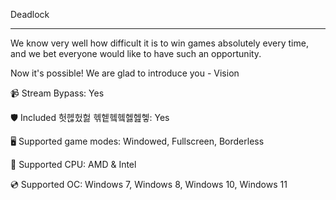 Deadlock 

---

We know very well how difficult it is to win games absolutely every time, and we bet everyone would like to have such an opportunity.

Now it's possible! We are glad to introduce you - Vision


📹 Stream Bypass: Yes

🛡️ Included 헛헪헜헗 헦헽헼헼헳헲헿: Yes 

🖥️ Supported game modes: Windowed, Fullscreen, Borderless

🔧 Supported CPU: AMD & Intel

💿 Supported OC: Windows 7, Windows 8, Windows 10, Windows 11
